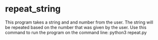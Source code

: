 # repeat_string

This program takes a string and and number from the user. The string will be repeated based on the number that was given by the user.
Use this command to run the program on the command line:
python3 repeat.py